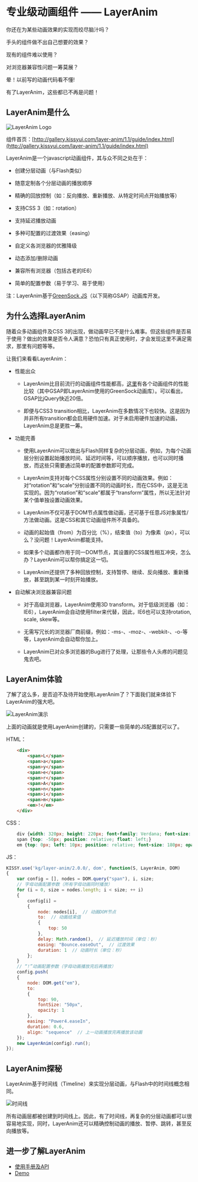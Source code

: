 专业级动画组件 —— LayerAnim
==========================

你还在为某些动画效果的实现而绞尽脑汁吗？

手头的组件做不出自己想要的效果？

现有的组件难以使用？

对浏览器兼容性问题一筹莫展？

晕！以前写的动画代码看不懂!

有了LayerAnim，这些都已不再是问题！

## LayerAnim是什么

![LayerAnim Logo](http://img04.taobaocdn.com/tps/i4/T1ei0EFXlgXXcH.AUy-190-214.png)

组件首页：[http://gallery.kissyui.com/layer-anim/1.1/guide/index.html](http://gallery.kissyui.com/layer-anim/1.1/guide/index.html)

LayerAnim是一个javascript动画组件，其与众不同之处在于：

* 创建分层动画（与Flash类似）

* 随意定制各个分层动画的播放顺序

* 精确的回放控制（如：反向播放、重新播放、从特定时间点开始播放等）

* 支持CSS 3（如：rotation）

* 支持延迟播放动画

* 多种可配置的过渡效果（easing）

* 自定义各浏览器的优雅降级

* 动态添加/删除动画

* 兼容所有浏览器（包括古老的IE6）

* 简单的配置参数（易于学习、易于使用）

注：LayerAnim基于[GreenSock JS](http://www.greensock.com)（以下简称GSAP）动画库开发。

## 为什么选择LayerAnim

随着众多动画组件及CSS 3的出现，做动画早已不是什么难事。但这些组件是否易于使用？做出的效果是否令人满意？恐怕只有真正使用时，才会发现这里不满足需求，那里有问题等等。

让我们来看看LayerAnim：

* 性能出众

  * LayerAnim比目前流行的动画组件性能都高，[这里](http://www.greensock.com/js/speed.html)有各个动画组件的性能比较（其中GSAP即LayerAnim使用的GreenSock动画库）。可以看出，GSAP比jQuery快近20倍。

  * 即便与CSS3 transition相比，LayerAnim在多数情况下也较快。这是因为并非所有transition都会启用硬件加速。对于未启用硬件加速的动画，LayerAnim总是更胜一筹。

* 功能完善

  * 使用LayerAnim可以做出与Flash同样复杂的分层动画，例如，为每个动画层分别设置起始播放时间、延迟时间等，可以顺序播放，也可以同时播放，而这些只需要通过简单的配置参数即可完成。

  * LayerAnim支持对每个CSS属性分别设置不同的动画效果。例如：对“rotation”和“scale”分别设置不同的动画时长，而在CSS中，这是无法实现的。因为“rotation”和“scale”都属于“transform”属性，所以无法针对某个值单独设置动画效果。

  * LayerAnim不仅可基于DOM节点属性做动画，还可基于任意JS对象属性/方法做动画。这是CSS和其它动画组件所不具备的。

  * 动画的起始值（from）为百分比（%），结束值（to）为像素（px），可以么？没问题！LayerAnim都能支持。

  * 如果多个动画都作用于同一DOM节点，其设置的CSS属性相互冲突，怎么办？LayerAnim可以帮你搞定这一切。

  * LayerAnim还提供了多种回放控制，支持暂停、继续、反向播放、重新播放，甚至跳到某一时刻开始播放。

* 自动解决浏览器兼容问题

  * 对于高级浏览器，LayerAnim使用3D transform。对于低级浏览器（如：IE6），LayerAnim会自动使用filter来代替，因此，IE6也可以支持rotation, scale, skew等。

  * 无需写冗长的浏览器厂商前缀，例如：-ms-、-moz-、-webkit-、-o-等等，LayerAnim会自动帮你加上。

  * LayerAnim已对众多浏览器的Bug进行了处理，让那些令人头疼的问题见鬼去吧。

## LayerAnim体验

了解了这么多，是否迫不及待开始使用LayerAnim了？下面我们就来体验下LayerAnim的强大吧。

![LayerAnim演示](http://img03.taobaocdn.com/tps/i3/T158dKFapXXXcbYjkZ-341-134.gif)

上面的动画就是使用LayerAnim创建的，只需要一些简单的JS配置就可以了。

HTML：

```html
    <div>
        <span>L</span>
        <span>a</span>
        <span>y</span>
        <span>e</span>
        <span>r</span>
        <span>A</span>
        <span>n</span>
        <span>i</span>
        <span>m</span>
        <em>!</em>
    </div>
```

CSS：

```css
    div {width: 320px; height: 220px; font-family: Verdana; font-size: 40px; font-weight: bold; position: relative; overflow: hidden; margin: 0 auto;}
    span {top: -50px; position: relative; float: left;}
    em {top: 0px; left: 10px; position: relative; font-size: 180px; opacity: 0; float: left;}
```

JS：

```javascript
KISSY.use('kg/layer-anim/2.0.0/, dom', function(S, LayerAnim, DOM)
{
    var config = [], nodes = DOM.query("span"), i, size;
    // 字母动画配置参数（所有字母动画同时播放）
    for (i = 0, size = nodes.length; i < size; ++ i)
    {
        config[i] =
        {
            node: nodes[i],  // 动画DOM节点
            to:  // 动画结束值
            {
                top: 50
            },
            delay: Math.random(),  // 延迟播放时间（单位：秒）
            easing: "Bounce.easeOut",  // 过渡效果
            duration: 1  // 动画时长（单位：秒）
        };
    }
    // “!”动画配置参数（字母动画播放完后再播放）
    config.push(
    {
        node: DOM.get("em"),
        to:
        {
            top: 90,
            fontSize: "50px",
            opacity: 1
        },
        easing: "Power4.easeIn",
        duration: 0.6,
        align: "sequence"  // 上一动画播放完再播放该动画
    });
    new LayerAnim(config).run();
});
```

## LayerAnim探秘

LayerAnim基于时间线（Timeline）来实现分层动画，与Flash中的时间线概念相同。

![时间线](http://img01.taobaocdn.com/tps/i1/T1x00HFbReXXa8U2PP-507-106.png)

所有动画层都被创建到时间线上。因此，有了时间线，再复杂的分层动画都可以很容易地实现，同时，LayerAnim还可以精确控制动画的播放、暂停、跳转，甚至反向播放等。

## 进一步了解LayerAnim

* [使用手册及API](http://gallery.kissyui.com/layer-anim/1.1/guide/index.html)
* [Demo](http://gallery.kissyui.com/layer-anim/1.1/demo/index.html)
